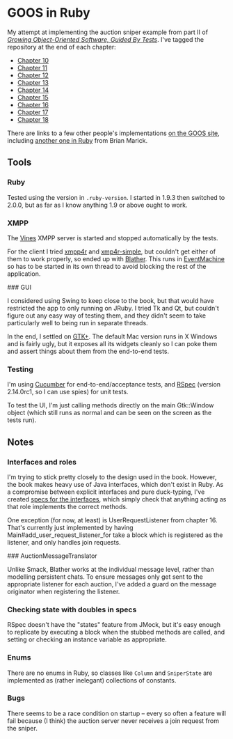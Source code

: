 # GOOS in Ruby

My attempt at implementing the auction sniper example from part II of
[*Growing Object-Oriented Software, Guided By Tests*](http://www.growing-object-oriented-software.com/).
I've tagged the repository at the end of each chapter:

* [Chapter 10](https://github.com/kerryb/goos-ruby/tree/chapter-10)
* [Chapter 11](https://github.com/kerryb/goos-ruby/tree/chapter-11)
* [Chapter 12](https://github.com/kerryb/goos-ruby/tree/chapter-12)
* [Chapter 13](https://github.com/kerryb/goos-ruby/tree/chapter-13)
* [Chapter 14](https://github.com/kerryb/goos-ruby/tree/chapter-14)
* [Chapter 15](https://github.com/kerryb/goos-ruby/tree/chapter-15)
* [Chapter 16](https://github.com/kerryb/goos-ruby/tree/chapter-16)
* [Chapter 17](https://github.com/kerryb/goos-ruby/tree/chapter-17)
* [Chapter 18](https://github.com/kerryb/goos-ruby/tree/chapter-18)

There are links to a few other people's implementations
[on the GOOS site](http://www.growing-object-oriented-software.com/code.html),
including
[another one in Ruby](https://github.com/marick/growing-oo-software-in-ruby)
from Brian Marick.

## Tools

### Ruby

Tested using the version in `.ruby-version`. I started in 1.9.3 then switched
to 2.0.0, but as far as I know anything 1.9 or above ought to work.

### XMPP

The [Vines](http://www.getvines.org/) XMPP server is started and stopped
automatically by the tests.

For the client I tried [xmpp4r](http://home.gna.org/xmpp4r/) and
[xmp4r-simple](https://github.com/blaine/xmpp4r-simple), but couldn't get
either of them to work properly, so ended up with
[Blather](https://github.com/adhearsion/blather).  This runs in
[EventMachine](http://rubyeventmachine.com/) so has to be started in its own
thread to avoid blocking the rest of the application.

### GUI

I considered using Swing to keep close to the book, but that would have
restricted the app to only running on JRuby. I tried Tk and Qt, but couldn't
figure out any easy way of testing them, and they didn't seem to take
particularly well to being run in separate threads.

In the end, I settled on [GTK+](http://www.gtk.org/). The default Mac version
runs in X Windows and is fairly ugly, but it exposes all its widgets cleanly so
I can poke them and assert things about them from the end-to-end tests.

### Testing

I'm using [Cucumber](http://cukes.info/) for end-to-end/acceptance tests, and
[RSpec](http://rspec.info/) (version 2.14.0rc1, so I can use spies) for unit
tests.

To test the UI, I'm just calling methods directly on the main Gtk::Window
object (which still runs as normal and can be seen on the screen as the tests
run).

## Notes

### Interfaces and roles

I'm trying to stick pretty closely to the design used in the book. However, the
book makes heavy use of Java interfaces, which don't exist in Ruby. As a
compromise between explicit interfaces and pure duck-typing, I've created
[specs for the
interfaces](https://github.com/kerryb/goos-ruby/tree/master/spec/support/roles),
which simply check that anything acting as that role implements the correct
methods.

One exception (for now, at least) is UserRequestListener from chapter 16.
That's currently just implemented by having Main#add_user_request_listener_for
take a block which is registered as the listener, and only handles join
requests.

### AuctionMessageTranslator

Unlike Smack, Blather works at the individual message level, rather than
modelling persistent chats. To ensure messages only get sent to the appropriate
listener for each auction, I've added a guard on the message originator when
registering the listener.

### Checking state with doubles in specs

RSpec doesn't have the "states" feature from JMock, but it's easy enough to
replicate by executing a block when the stubbed methods are called, and setting
or checking an instance variable as appropriate.

### Enums

There are no enums in Ruby, so classes like `Column` and `SniperState` are
implemented as (rather inelegant) collections of constants.

### Bugs

There seems to be a race condition on startup – every so often a feature will
fail because (I think) the auction server never receives a join request from
the sniper.
